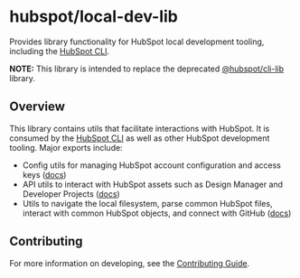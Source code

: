 # hubspot/local-dev-lib

Provides library functionality for HubSpot local development tooling, including the [HubSpot CLI](https://github.com/HubSpot/hubspot-cli).

**NOTE:** This library is intended to replace the deprecated [@hubspot/cli-lib](https://github.com/HubSpot/cli-lib) library.

## Overview

This library contains utils that facilitate interactions with HubSpot. It is consumed by the [HubSpot CLI](https://github.com/HubSpot/hubspot-cli) as well as other HubSpot development tooling. Major exports include:

- Config utils for managing HubSpot account configuration and access keys ([docs](./config/README.md))
- API utils to interact with HubSpot assets such as Design Manager and Developer Projects ([docs](./api/README.md))
- Utils to navigate the local filesystem, parse common HubSpot files, interact with common HubSpot objects, and connect with GitHub ([docs](./lib/README.md))

## Contributing

For more information on developing, see the [Contributing Guide](CONTRIBUTING.md).

